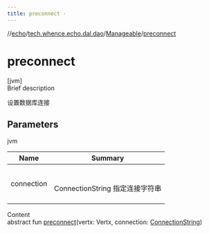 ```yaml
---
title: preconnect -
---
```

//[echo](../../index.md)/[tech.whence.echo.dal.dao](../index.md)/[Manageable](index.md)/[preconnect](preconnect.md)



# preconnect  
[jvm]  
Brief description  


设置数据库连接



## Parameters  
  
jvm  
  
|  Name|  Summary| 
|---|---|
| connection| <br><br>ConnectionString 指定连接字符串<br><br>
  
  
Content  
abstract fun [preconnect](preconnect.md)(vertx: Vertx, connection: [ConnectionString](../../tech.whence.echo.dal.connection/-connection-string/index.md))  



